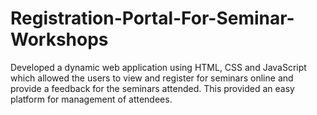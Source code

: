 # Registration-Portal-For-Seminar-Workshops
Developed a dynamic web application using HTML, CSS and JavaScript which allowed the users to view and register for seminars online and provide a feedback for the seminars attended. This provided an easy platform for management of attendees.
